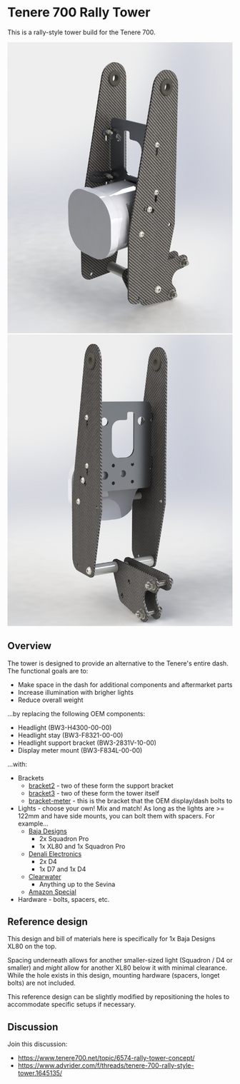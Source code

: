 # Tenere 700 Rally Tower

This is a rally-style tower build for the Tenere 700.

![Tower concept front](images/concept/v06/tower-front_angle.jpg)
![Tower concept rear](images/concept/v06/tower-rear_angle.jpg)

## Overview

The tower is designed to provide an alternative to the Tenere's entire dash. The functional goals are to:
- Make space in the dash for additional components and aftermarket parts
- Increase illumination with brigher lights
- Reduce overall weight

...by replacing the following OEM components:
- Headlight (BW3-H4300-00-00)
- Headlight stay (BW3-F8321-00-00)
- Headlight support bracket (BW3-2831V-10-00)
- Display meter mount (BW3-F834L-00-00)

...with:
- Brackets
  - [bracket2](https://github.com/random1781/Tenere700/tree/main/tower/bracket2) - two of these form the support bracket
  - [bracket3](https://github.com/random1781/Tenere700/tree/main/tower/bracket3) - two of these form the tower itself
  - [bracket-meter](https://github.com/random1781/Tenere700/tree/main/tower/bracket-meter) - this is the bracket that the OEM display/dash bolts to
- Lights - choose your own! Mix and match! As long as the lights are >= 122mm and have side mounts, you can bolt them with spacers. For example...
  - [Baja Designs](https://www.bajadesigns.com/)
    - 2x Squadron Pro
    - 1x XL80 and 1x Squadron Pro
  - [Denali Electronics](https://denalielectronics.com/)
    - 2x D4
    - 1x D7 and 1x D4
  - [Clearwater](https://clearwaterlights.com/)
    - Anything up to the Sevina
  - [Amazon Special](https://www.amazon.com/Auxbeam-Strobe-Driving-Polaris-Wrangler/dp/B0BKRTSP36)
- Hardware - bolts, spacers, etc.

## Reference design

This design and bill of materials here is specifically for 1x Baja Designs XL80 on the top.

Spacing underneath allows for another smaller-sized light (Squadron / D4 or smaller) and *might* allow for another XL80 below it with minimal clearance. While the hole exists in this design, mounting hardware (spacers, longet bolts) are not included.

This reference design can be slightly modified by repositioning the holes to accommodate specific setups if necessary.

## Discussion
Join this discussion:
- https://www.tenere700.net/topic/6574-rally-tower-concept/
- https://www.advrider.com/f/threads/tenere-700-rally-style-tower.1645135/
